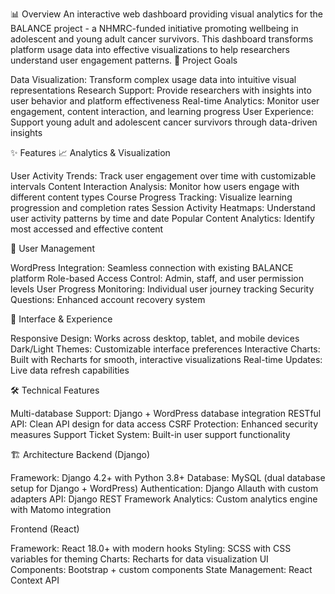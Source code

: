 📊 Overview
An interactive web dashboard providing visual analytics for the BALANCE project - a NHMRC-funded initiative promoting wellbeing in adolescent and young adult cancer survivors. This dashboard transforms platform usage data into effective visualizations to help researchers understand user engagement patterns.
🎯 Project Goals

Data Visualization: Transform complex usage data into intuitive visual representations
Research Support: Provide researchers with insights into user behavior and platform effectiveness
Real-time Analytics: Monitor user engagement, content interaction, and learning progress
User Experience: Support young adult and adolescent cancer survivors through data-driven insights

✨ Features
📈 Analytics & Visualization

User Activity Trends: Track user engagement over time with customizable intervals
Content Interaction Analysis: Monitor how users engage with different content types
Course Progress Tracking: Visualize learning progression and completion rates
Session Activity Heatmaps: Understand user activity patterns by time and date
Popular Content Analytics: Identify most accessed and effective content

👥 User Management

WordPress Integration: Seamless connection with existing BALANCE platform
Role-based Access Control: Admin, staff, and user permission levels
User Progress Monitoring: Individual user journey tracking
Security Questions: Enhanced account recovery system

🎨 Interface & Experience

Responsive Design: Works across desktop, tablet, and mobile devices
Dark/Light Themes: Customizable interface preferences
Interactive Charts: Built with Recharts for smooth, interactive visualizations
Real-time Updates: Live data refresh capabilities

🛠️ Technical Features

Multi-database Support: Django + WordPress database integration
RESTful API: Clean API design for data access
CSRF Protection: Enhanced security measures
Support Ticket System: Built-in user support functionality

🏗️ Architecture
Backend (Django)

Framework: Django 4.2+ with Python 3.8+
Database: MySQL (dual database setup for Django + WordPress)
Authentication: Django Allauth with custom adapters
API: Django REST Framework
Analytics: Custom analytics engine with Matomo integration

Frontend (React)

Framework: React 18.0+ with modern hooks
Styling: SCSS with CSS variables for theming
Charts: Recharts for data visualization
UI Components: Bootstrap + custom components
State Management: React Context API

